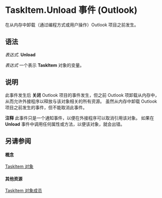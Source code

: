
# TaskItem.Unload 事件 (Outlook)

在从内存中卸载（通过编程方式或用户操作）Outlook 项目之前发生。


## 语法

 _表达式_. **Unload**

 _表达式_ 一个表示 **TaskItem** 对象的变量。


## 说明

此事件发生后 **关闭** Outlook 项目的事件发生，但之前 Outlook 项卸载从内存中，从而允许外接程序以释放与该对象相关的所有资源。 虽然从内存中卸载 Outlook 项目之前发生的事件，但不能取消此事件。


 **注释**  此事件只是一个通知事件，以便在外接程序可以取消引用该对象。 如果在 **Unload** 事件中调用任何属性或方法，以便该对象，就会出错。


## 另请参阅


#### 概念


[TaskItem 对象](5df8cfa5-5460-a5a1-a130-ba5bca1a0091.md)
#### 其他资源


[TaskItem 对象成员](97234a76-2fc5-bbe4-2e14-25ae18694fc9.md)